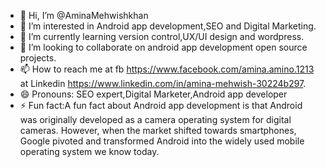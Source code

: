 - 👋 Hi, I’m @AminaMehwishkhan
- 👀 I’m interested in Android app development,SEO and Digital Marketing.
- 🌱 I’m currently learning version control,UX/UI design and wordpress.
- 💞️ I’m looking to collaborate on android app development open source projects.
- 📫 How to reach me at fb https://www.facebook.com/amina.amino.1213 at Linkedin https://www.linkedin.com/in/amina-mehwish-30224b297.
- 😄 Pronouns: SEO expert,Digital Marketer,Android app developer
- ⚡ Fun fact:A fun fact about Android app development is that Android was originally developed as a camera operating system for digital cameras. However, when the market shifted towards smartphones, Google pivoted and transformed Android into the widely used mobile operating system we know today.

<!---
AminaMehwishkhan/AminaMehwishkhan is a ✨ special ✨ repository because its `README.md` (this file) appears on your GitHub profile.
You can click the Preview link to take a look at your changes.
--->
